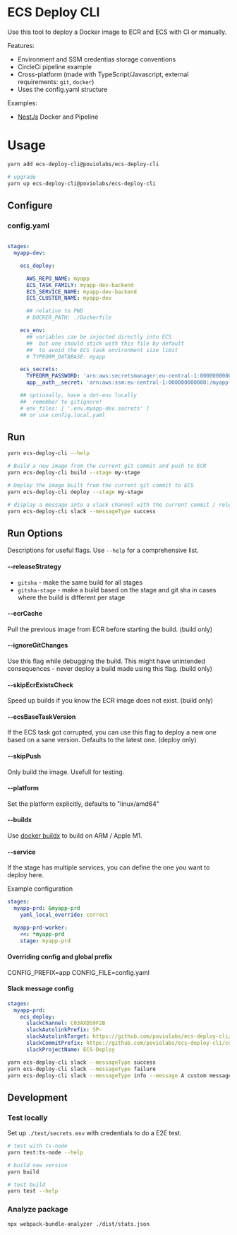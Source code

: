 # ECS Deploy CLI

Use this tool to deploy a Docker image to ECR and ECS with CI or manually.

Features:

- Environment and SSM credentias storage conventions
- CircleCi pipeline example
- Cross-platform (made with TypeScript/Javascript, external requirements: `git`, `docker`)
- Uses the config.yaml structure

Examples:

- [NestJs](./examples/nestjs) Docker and Pipeline

# Usage

```bash
yarn add ecs-deploy-cli@poviolabs/ecs-deploy-cli

# upgrade
yarn up ecs-deploy-cli@poviolabs/ecs-deploy-cli
```

## Configure

### config.yaml
```yaml

stages:
  myapp-dev:

    ecs_deploy:

      AWS_REPO_NAME: myapp
      ECS_TASK_FAMILY: myapp-dev-backend
      ECS_SERVICE_NAME: myapp-dev-backend
      ECS_CLUSTER_NAME: myapp-dev

      ## relative to PWD
      # DOCKER_PATH: ./Dockerfile

    ecs_env:
      ## variables can be injected directly into ECS
      ##  but one should stick with this file by default
      ##  to avoid the ECS task environment size limit
      # TYPEORM_DATABASE: myapp

    ecs_secrets:
      TYPEORM_PASSWORD: 'arn:aws:secretsmanager:eu-central-1:000000000000:....'
      app__auth__secret: 'arn:aws:ssm:eu-central-1:000000000000:/myapp-dev/secret'

    ## optionally, have a dot-env locally
    ##  remember to gitignore!
    # env_files: [ '.env.myapp-dev.secrets' ]
    ## or use config.local.yaml
```

## Run

```bash
yarn ecs-deploy-cli --help

# Build a new image from the current git commit and push to ECR 
yarn ecs-deploy-cli build --stage my-stage

# Deploy the image built from the current git commit to ECS
yarn ecs-deploy-cli deploy --stage my-stage

# display a message into a slack channel with the current commit / release
yarn ecs-deploy-cli slack --messageType success
```

## Run Options

Descriptions for useful flags. Use `--help` for a comprehensive list.

#### --releaseStrategy 

 - `gitsha` - make the same build for all stages
 - `gitsha-stage` - make a build based on the stage and git sha in cases where the build is different per stage

#### --ecrCache

Pull the previous image from ECR before starting the build. (build only)

#### --ignoreGitChanges

Use this flag while debugging the build. This might have unintended consequences - never deploy a build made using this flag. (build only)

#### --skipEcrExistsCheck

Speed up builds if you know the ECR image does not exist. (build only)

#### --ecsBaseTaskVersion

If the ECS task got corrupted, you can use this flag to deploy a new one based on a sane version. Defaults to the latest one. (deploy only)

#### --skipPush

Only build the image. Usefull for testing.

#### --platform

Set the platform explicitly, defaults to "linux/amd64"

#### --buildx

Use [docker buildx](https://docs.docker.com/buildx/working-with-buildx/) to build on ARM / Apple M1.

#### --service

If the stage has multiple services, you can define the one you want to deploy here.

Example configuration

```yaml
stages:
  myapp-prd: &myapp-prd
    yaml_local_override: correct

  myapp-prd-worker:
    <<: *myapp-prd
    stage: myapp-prd
```

#### Overriding config and global prefix

CONFIG_PREFIX=app
CONFIG_FILE=config.yaml

#### Slack message config

```yaml
stages:
  myapp-prd:
    ecs_deploy:
      slackChannel: C03AXDS9F2B
      slackAutolinkPrefix: SP-
      slackAutolinkTarget: https://github.com/poviolabs/ecs-deploy-cli/issues/
      slackCommitPrefix: https://github.com/poviolabs/ecs-deploy-cli/commit/
      slackProjectName: ECS-Deploy
```

```bash
yarn ecs-deploy-cli slack --messageType success
yarn ecs-deploy-cli slack --messageType failure
yarn ecs-deploy-cli slack --messageType info --message A custom message!
```

## Development

### Test locally

Set up `./test/secrets.env` with credentials to do a E2E test.

```bash
# test with ts-node
yarn test:ts-node --help

# build new version
yarn build

# test build
yarn test --help
```

### Analyze package

```bash
npx webpack-bundle-analyzer ./dist/stats.json
```

